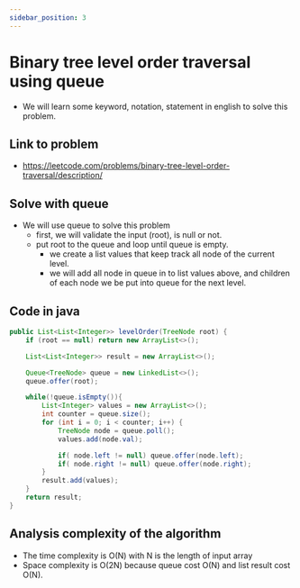 ```yaml
---
sidebar_position: 3
---
```


# Binary tree level order traversal using queue
- We will learn some keyword, notation, statement in english to solve this problem.

## Link to problem
- https://leetcode.com/problems/binary-tree-level-order-traversal/description/

## Solve with queue
- We will use queue to solve this problem
  - first, we will validate the input (root), is null or not.
  - put root to the queue and loop until queue is empty.
    - we create a list values that keep track all node of the current level.
    - we will add all node in queue in to list values above, and children of each node we be put into queue for the next level. 
 

## Code in java
```java
public List<List<Integer>> levelOrder(TreeNode root) {
    if (root == null) return new ArrayList<>();

    List<List<Integer>> result = new ArrayList<>();

    Queue<TreeNode> queue = new LinkedList<>();
    queue.offer(root);

    while(!queue.isEmpty()){
        List<Integer> values = new ArrayList<>();
        int counter = queue.size();
        for (int i = 0; i < counter; i++) {
            TreeNode node = queue.poll();
            values.add(node.val);

            if( node.left != null) queue.offer(node.left);
            if( node.right != null) queue.offer(node.right);
        }
        result.add(values);
    }
    return result;
}
```

## Analysis complexity of the algorithm
- The time complexity is O(N) with N is the length of input array
- Space complexity is O(2N) because queue cost O(N) and list result cost O(N).